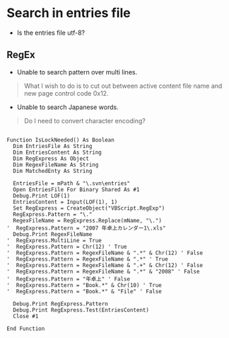 # Search in entries file #

  * Is the entries file utf-8?

## RegEx ##

  * Unable to search pattern over multi lines.

> What I wish to do is to cut out between active content file name and new page control code 0x12.

  * Unable to search Japanese words.

> Do I need to convert character encoding?

```

Function IsLockNeeded() As Boolean
  Dim EntriesFile As String
  Dim EntriesContent As String
  Dim RegExpress As Object
  Dim RegexFileName As String
  Dim MatchedEnty As String
  
  EntriesFile = mPath & "\.svn\entries"
  Open EntriesFile For Binary Shared As #1
  Debug.Print LOF(1)
  EntriesContent = Input(LOF(1), 1)
  Set RegExpress = CreateObject("VBScript.RegExp")
  RegExpress.Pattern = "\."
  RegexFileName = RegExpress.Replace(mName, "\.")
'  RegExpress.Pattern = "2007 年卓上カレンダー1\.xls"
  Debug.Print RegexFileName
'  RegExpress.MultiLine = True
'  RegExpress.Pattern = Chr(12) ' True
'  RegExpress.Pattern = RegexFileName & ".*" & Chr(12) ' False
'  RegExpress.Pattern = RegexFileName & ".*" ' True
'  RegExpress.Pattern = RegexFileName & ".+" & Chr(12) ' False
'  RegExpress.Pattern = RegexFileName & ".*" & "2008" ' False
'  RegExpress.Pattern = "年卓上" ' False
'  RegExpress.Pattern = "Book.*" & Chr(10) ' True
'  RegExpress.Pattern = "Book.*" & "File" ' False

  Debug.Print RegExpress.Pattern
  Debug.Print RegExpress.Test(EntriesContent)
  Close #1
  
End Function

```